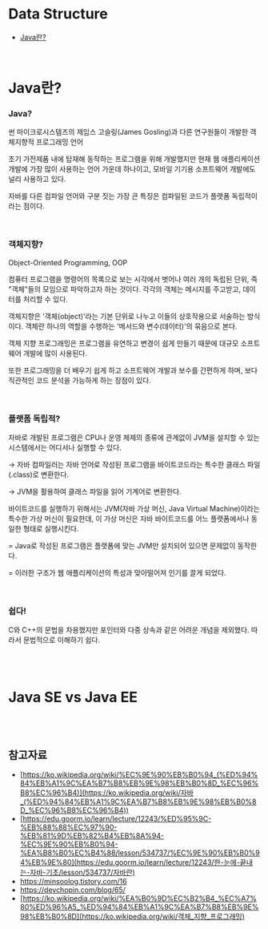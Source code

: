 # Data Structure

- [Java란?](#Java란)



<br>



# Java란?

### Java?

﻿썬 마이크로시스템즈의 제임스 고슬링(James Gosling)과 다른 연구원들이 개발한 객체지향적 프로그래밍 언어



초기 가전제품 내에 탑재해 동작하는 프로그램을 위해 개발했지만 현재 웹 애플리케이션 개발에 가장 많이 사용하는 언어 가운데 하나이고, 모바일 기기용 소프트웨어 개발에도 널리 사용하고 있다.



자바를 다른 컴파일 언어와 구분 짓는 가장 큰 특징은 컴파일된 코드가 플랫폼 독립적이라는 점이다.



<br>



### **객체지향?**

Object-Oriented Programming, OOP



컴퓨터 프로그램을 명령어의 목록으로 보는 시각에서 벗어나 여러 개의 독립된 단위, 즉 "객체"들의 모임으로 파악하고자 하는 것이다. 각각의 객체는 메시지를 주고받고, 데이터를 처리할 수 있다.

객체지향은 '객체(object)'라는 기본 단위로 나누고 이들의 상호작용으로 서술하는 방식이다. 객체란 하나의 역할을 수행하는 '메서드와 변수(데이터)'의 묶음으로 본다.



객체 지향 프로그래밍은 프로그램을 유연하고 변경이 쉽게 만들기 때문에 대규모 소프트웨어 개발에 많이 사용된다.

또한 프로그래밍을 더 배우기 쉽게 하고 소프트웨어 개발과 보수를 간편하게 하며, 보다 직관적인 코드 분석을 가능하게 하는 장점이 있다.



<br>



### **플랫폼 독립적?**

자바로 개발된 프로그램은 CPU나 운영 체제의 종류에 관계없이 JVM을 설치할 수 있는 시스템에서는 어디서나 실행할 수 있다.



→ 자바 컴파일러는 자바 언어로 작성된 프로그램을 바이트코드라는 특수한 클래스 파일(.class)로 변환한다.

→ JVM을 활용하여 클래스  파일을 읽어 기계어로 변환한다.



바이트코드를 실행하기 위해서는 JVM(자바 가상 머신, Java Virtual Machine)이라는 특수한 가상 머신이 필요한데, 이 가상 머신은 자바 바이트코드를 어느 플랫폼에서나 동일한 형태로 실행시킨다.

=  Java로 작성된 프로그램은 플랫폼에 맞는 JVM만 설치되어 있으면 문제없이 동작한다.

= 이러한 구조가 웹 애플리케이션의 특성과 맞아떨어져 인기를 끌게 되었다.





<br>



### **쉽다!**

C와 C++의 문법을 차용했지만 포인터와 다중 상속과 같은 어려운 개념을 제외했다. 따라서 문법적으로 이해하기 쉽다.



<br>

<br>



# Java SE vs Java EE



<br>

<br>



## 참고자료

- [https://ko.wikipedia.org/wiki/%EC%9E%90%EB%B0%94_(%ED%94%84%EB%A1%9C%EA%B7%B8%EB%9E%98%EB%B0%8D_%EC%96%B8%EC%96%B4)](https://ko.wikipedia.org/wiki/자바_(%ED%94%84%EB%A1%9C%EA%B7%B8%EB%9E%98%EB%B0%8D_%EC%96%B8%EC%96%B4))
- [https://edu.goorm.io/learn/lecture/12243/%ED%95%9C-%EB%88%88%EC%97%90-%EB%81%9D%EB%82%B4%EB%8A%94-%EC%9E%90%EB%B0%94-%EA%B8%B0%EC%B4%88/lesson/534737/%EC%9E%90%EB%B0%94%EB%9E%80](https://edu.goorm.io/learn/lecture/12243/한-눈에-끝내는-자바-기초/lesson/534737/자바란)
- https://minsoolog.tistory.com/16
- https://devchopin.com/blog/65/
- [https://ko.wikipedia.org/wiki/%EA%B0%9D%EC%B2%B4_%EC%A7%80%ED%96%A5_%ED%94%84%EB%A1%9C%EA%B7%B8%EB%9E%98%EB%B0%8D](https://ko.wikipedia.org/wiki/객체_지향_프로그래밍)



<br>
